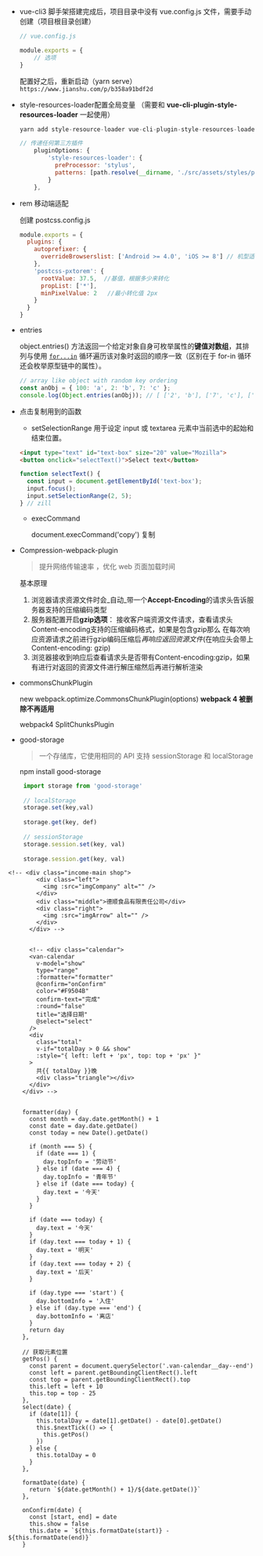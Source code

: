 - vue-cli3 脚手架搭建完成后，项目目录中没有 vue.config.js 文件，需要手动创建（项目根目录创建）

  ```javascript
  // vue.config.js
  
  module.exports = {
      // 选项
  }
  ```

  配置好之后，重新启动（yarn serve）`https://www.jianshu.com/p/b358a91bdf2d`

- style-resources-loader配置全局变量 （需要和 **vue-cli-plugin-style-resources-loader** 一起使用）

  ```javascript
  yarn add style-resource-loader vue-cli-plugin-style-resources-loader --save-dev
  
  // 传递任何第三方插件
      pluginOptions: {
          'style-resources-loader': {
            preProcessor: 'stylus',
            patterns: [path.resolve(__dirname, './src/assets/styles/public/*.styl')]
          }
      },
  ```

- rem 移动端适配

  创建 postcss.config.js

  ```javascript
  module.exports = {
    plugins: {
      autoprefixer: {
        overrideBrowserslist: ['Android >= 4.0', 'iOS >= 8'] // 机型适配
      },
      'postcss-pxtorem': {
        rootValue: 37.5,  //基值，根据多少来转化    
        propList: ['*'],
        minPixelValue: 2   //最小转化值 2px
      }
    }
  }
  
  ```

- entries

  object.entries() 方法返回一个给定对象自身可枚举属性的**键值对数组**，其排列与使用 [`for...in`](https://developer.mozilla.org/zh-CN/docs/Web/JavaScript/Reference/Statements/for...in) 循环遍历该对象时返回的顺序一致（区别在于 for-in 循环还会枚举原型链中的属性）。

  ```javascript
  // array like object with random key ordering
  const anObj = { 100: 'a', 2: 'b', 7: 'c' };
  console.log(Object.entries(anObj)); // [ ['2', 'b'], ['7', 'c'], ['100', 'a'] ]
  
  ```

- 点击复制用到的函数

  - setSelectionRange 用于设定 input 或 textarea 元素中当前选中的起始和结束位置。

  ```html
  <input type="text" id="text-box" size="20" value="Mozilla">
  <button onclick="selectText()">Select text</button>
  ```

  ```javascript
  function selectText() {
    const input = document.getElementById('text-box');  
    input.focus();
    input.setSelectionRange(2, 5);
  } // zill
  ```

  - execCommand

    document.execCommand('copy')   复制

- Compression-webpack-plugin

  > 提升网络传输速率 ，优化 web 页面加载时间

  基本原理

  1. 浏览器请求资源文件时会_自动_带一个**Accept-Encoding**的请求头告诉服务器支持的压缩编码类型
  2. 服务器配置开启**gzip选项**： 接收客户端资源文件请求，查看请求头Content-encoding支持的压缩编码格式，如果是包含gzip那么 在每次响应资源请求之前进行gzip编码压缩后*再响应返回资源文件*(在响应头会带上Content-encoding: gzip)
  3. 浏览器接收到响应后查看请求头是否带有Content-encoding:gzip，如果有进行对返回的资源文件进行解压缩然后再进行解析渲染

- commonsChunkPlugin 

  new webpack.optimize.CommonsChunkPlugin(options)  **webpack 4 被删除不再适用**

  webpack4 SplitChunksPlugin
  
- good-storage

  > 一个存储库，它使用相同的 API 支持 sessionStorage 和 localStorage

  npm install good-storage

  ```javascript
   import storage from 'good-storage'
   
   // localStorage
   storage.set(key,val) 
   
   storage.get(key, def)
   
   // sessionStorage
   storage.session.set(key, val)
   
   storage.session.get(key, val)
  ```

  







```
<!-- <div class="income-main shop">
        <div class="left">
          <img :src="imgCompany" alt="" />
        </div>
        <div class="middle">德顺食品有限责任公司</div>
        <div class="right">
          <img :src="imgArrow" alt="" />
        </div>
      </div> -->
      
      
      <!-- <div class="calendar">
      <van-calendar
        v-model="show"
        type="range"
        :formatter="formatter"
        @confirm="onConfirm"
        color="#F9504B"
        confirm-text="完成"
        :round="false"
        title="选择日期"
        @select="select"
      />
      <div
        class="total"
        v-if="totalDay > 0 && show"
        :style="{ left: left + 'px', top: top + 'px' }"
      >
        共{{ totalDay }}晚
        <div class="triangle"></div>
      </div>
    </div> -->
    
    
    formatter(day) {
      const month = day.date.getMonth() + 1
      const date = day.date.getDate()
      const today = new Date().getDate()

      if (month === 5) {
        if (date === 1) {
          day.topInfo = '劳动节'
        } else if (date === 4) {
          day.topInfo = '青年节'
        } else if (date === today) {
          day.text = '今天'
        }
      }

      if (date === today) {
        day.text = '今天'
      }
      if (day.text === today + 1) {
        day.text = '明天'
      }
      if (day.text === today + 2) {
        day.text = '后天'
      }

      if (day.type === 'start') {
        day.bottomInfo = '入住'
      } else if (day.type === 'end') {
        day.bottomInfo = '离店'
      }
      return day
    },

    // 获取元素位置
    getPos() {
      const parent = document.querySelector('.van-calendar__day--end')
      const left = parent.getBoundingClientRect().left
      const top = parent.getBoundingClientRect().top
      this.left = left + 10
      this.top = top - 25
    },
    select(date) {
      if (date[1]) {
        this.totalDay = date[1].getDate() - date[0].getDate()
        this.$nextTick(() => {
          this.getPos()
        })
      } else {
        this.totalDay = 0
      }
    },

    formatDate(date) {
      return `${date.getMonth() + 1}/${date.getDate()}`
    },

    onConfirm(date) {
      const [start, end] = date
      this.show = false
      this.date = `${this.formatDate(start)} - ${this.formatDate(end)}`
    }
```

